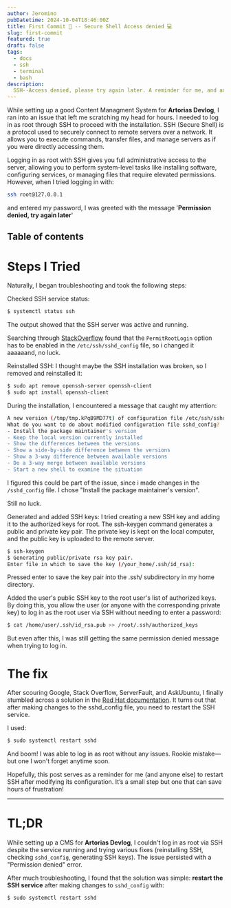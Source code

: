 ```yaml
---
author: Jeromino
pubDatetime: 2024-10-04T18:46:00Z
title: First Commit 🚩 -- Secure Shell Access denied 💻
slug: first-commit
featured: true
draft: false
tags:
  - docs
  - ssh
  - terminal
  - bash
description:
  SSH--Access denied, please try again later. A reminder for me, and anyone facing the same issue
---
```



While setting up a good Content Managment System for **Artorias Devlog**, I ran into an issue that left me scratching my head for hours. I needed to log in as root through SSH to proceed with the installation. SSH (Secure Shell) is a protocol used to securely connect to remote servers over a network. It allows you to execute commands, transfer files, and manage servers as if you were directly accessing them.

Logging in as root with SSH gives you full administrative access to the server, allowing you to perform system-level tasks like installing software, configuring services, or managing files that require elevated permissions. However, when I tried logging in with:
```bash
ssh root@127.0.0.1
```
and entered my password, I was greeted with the message '**Permission denied, try again later**'


## Table of contents


# Steps I Tried
Naturally, I began troubleshooting and took the following steps:

Checked SSH service status:
```bash
$ systemctl status ssh
```
The output showed that the SSH server was active and running.

Searching through [StackOverflow](https://stackoverflow.com/) found that the `PermitRootLogin` option has to be enabled in the `/etc/ssh/sshd_config` file, so i changed it aaaaaand, no luck.

Reinstalled SSH: I thought maybe the SSH installation was broken, so I removed and reinstalled it:

```bash
$ sudo apt remove openssh-server openssh-client
$ sudo apt install openssh-client
```

During the installation, I encountered a message that caught my attention:

```bash
A new version (/tmp/tmp.kPqB9MD77t) of configuration file /etc/ssh/sshd_config is available, but the version installed currently has been locally modified.
What do you want to do about modified configuration file sshd_config?
- Install the package maintainer's version
- Keep the local version currently installed
- Show the differences between the versions
- Show a side-by-side difference between the versions
- Show a 3-way difference between available versions
- Do a 3-way merge between available versions
- Start a new shell to examine the situation
```
I figured this could be part of the issue, since i made changes in the `/sshd_config` file. I chose "Install the package maintainer's version".

Still no luck.

Generated and added SSH keys: I tried creating a new SSH key and adding it to the authorized keys for root.
The ssh-keygen command generates a public and private key pair. The private key is kept on the local computer, and the public key is uploaded to the remote server.

```bash
$ ssh-keygen
$ Generating public/private rsa key pair.
Enter file in which to save the key (/your_home/.ssh/id_rsa):
```
Pressed enter to save the key pair into the .ssh/ subdirectory in my home directory.

Added the user's public SSH key to the root user's list of authorized keys. By doing this, you allow the user (or anyone with the corresponding private key) to log in as the root user via SSH without needing to enter a password:

```bash
$ cat /home/user/.ssh/id_rsa.pub >> /root/.ssh/authorized_keys
```

But even after this, I was still getting the same permission denied message when trying to log in.

# The fix

After scouring Google, Stack Overflow, ServerFault, and AskUbuntu, I finally stumbled across a solution in the [Red Hat documentation](https://www.redhat.com/es/solutions/linux-standardization?sc_cid=7015Y0000045AZGQA2&gad_source=1&gclid=Cj0KCQjwpP63BhDYARIsAOQkATYH4rHZqT64_YI17dn5LR5-xABe4BWLOHUawVNhi_9bTJGZwIyKwfsaAuT8EALw_wcB). It turns out that after making changes to the sshd_config file, you need to restart the SSH service.

I used:

```bash
$ sudo systemctl restart sshd
```

And boom! I was able to log in as root without any issues. Rookie mistake—but one I won't forget anytime soon.

Hopefully, this post serves as a reminder for me (and anyone else) to restart SSH after modifying its configuration. It’s a small step but one that can save hours of frustration!

<Hr />

# TL;DR

While setting up a CMS for **Artorias Devlog**, I couldn't log in as root via SSH despite the service running and trying various fixes (reinstalling SSH, checking `sshd_config`, generating SSH keys). The issue persisted with a "Permission denied" error.

After much troubleshooting, I found that the solution was simple: **restart the SSH service** after making changes to `sshd_config` with:

```bash
$ sudo systemctl restart sshd




